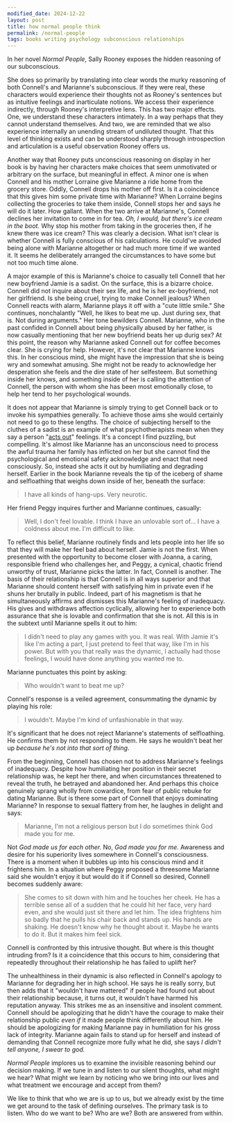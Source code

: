 ```yaml
---
modified_date: 2024-12-22
layout: post
title: how normal people think
permalink: /normal-people
tags: books writing psychology subconscious relationships
---
```


In her novel _Normal People_, Sally Rooney exposes the hidden reasoning of our subconscious.
<!--more-->
She does so primarily by translating into clear words the murky reasoning of both Connell's and Marianne's subconscious.
If they were real, these characters would experience their thoughts not as Rooney's sentences but as intuitive feelings and inarticulate notions.
We access their experience indirectly, through Rooney's interpretive lens.
This has two major effects.
One, we understand these characters intimately.
In a way perhaps that they cannot understand themselves.
And two, we are reminded that we also experience internally an unending stream of undiluted thought.
That this level of thinking exists and can be understood sharply through introspection and articulation is a useful observation Rooney offers us.

Another way that Rooney puts unconscious reasoning on display in her book is by having her characters make choices that seem unmotivated or arbitrary on the surface, but meaningful in effect.
A minor one is when Connell and his mother Lorraine give Marianne a ride home from the grocery store.
Oddly, Connell drops his mother off first.
Is it a coincidence that this gives him some private time with Marianne?
When Lorraine begins collecting the groceries to take them inside, Connell stops her and says he will do it later.
How gallant.
When the two arrive at Marianne's, Connell declines her invitation to come in for tea.
_Oh, I would, but there's ice cream in the boot._
Why stop his mother from taking in the groceries then, if he knew there was ice cream?
This was clearly a decision.
What isn't clear is whether Connell is fully conscious of his calculations.
He could've avoided being alone with Marianne altogether or had much more time if we wanted it.
It seems he deliberately arranged the circumstances to have some but not too much time alone.

A major example of this is Marianne's choice to casually tell Connell that her new boyfriend Jamie is a sadist.
On the surface, this is a bizarre choice.
Connell did not inquire about their sex life, and he is her ex-boyfriend, not her girlfriend.
Is she being cruel, trying to make Connell jealous?
When Connell reacts with alarm, Marianne plays it off with a "cute little smile."
She continues, nonchalantly "Well, he likes to beat me up. Just during sex, that is. Not during arguments."
Her tone bewilders Connell.
Marianne, who in the past confided in Connell about being physically abused by her father, is now casually mentioning that her new boyfriend beats her up durig sex?
At this point, the reason why Marianne asked Connell out for coffee becomes clear.
She is crying for help.
However, it's not clear that Marianne knows this.
In her conscious mind, she might have the impression that she is being wry and somewhat amusing.
She might not be ready to acknowledge her desperation she feels and the dire state of her selfesteem.
But something inside her knows, and something inside of her is calling the attention of Connell, the person with whom she has been most emotionally close, to help her tend to her psychological wounds.

It does not appear that Marianne is simply trying to get Connell back or to invoke his sympathies generally.
To achieve those aims she would certainly not need to go to these lengths.
The choice of subjecting herself to the cluthes of a sadist is an example of what psychotherapists mean when they say a person "[acts out](https://en.wikipedia.org/wiki/Repetition_compulsion)" feelings.
It's a concept I find puzzling, but compelling.
It's almost like Marianne has an unconscious need to process the awful trauma her family has inflicted on her but she cannot find the psychological and emotional safety acknowledge and enact that need consciously.
So, instead she acts it out by humiliating and degrading herself.
Earlier in the book Marianne reveals the tip of the iceberg of shame and selfloathing that weighs down inside of her, beneath the surface:

> I have all kinds of hang-ups. Very neurotic.

Her friend Peggy inquires further and Marianne continues, casually:

> Well, I don't feel lovable. I think I have an unlovable sort of... I have a coldness about me. I'm difficult to like.

To reflect this belief, Marianne routinely finds and lets people into her life so that they will make her feel bad about herself.
Jamie is not the first.
When presented with the opportunity to become closer with Joanna, a caring, responsible friend who challenges her, and Peggy, a cynical, chaotic friend unworthy of trust,  Marianne picks the latter.
In fact, Connell is another.
The basis of their relationship is that Connell is in all ways superior and that Marianne should content herself with satisfying him in private even if he shuns her brutally in public.
Indeed, part of his magnetism is that he simultaneously affirms and dismisses this Marianne's feeling of inadequacy.
His gives and withdraws affection cyclically, allowing her to experience both assurance that she is lovable and confirmation that she is not.
All this is in the subtext until Marianne spells it out to him:

> I didn't need to play any games with you. It was real. With Jamie it's like I'm acting a part, I just pretend to feel that way, like I'm in his power. But with you that really was the dynamic, I actually had those feelings, I would have done anything you wanted me to.

Marianne punctuates this point by asking:

> Who wouldn't want to beat me up?

Connell's response is a veiled agreement, consummating the dynamic by playing his role:

> I wouldn't. Maybe I'm kind of unfashionable in that way.

It's significant that he does not reject Marianne's statements of selfloathing.
He confirms them by not responding to them.
He says he wouldn't beat her up _because he's not into that sort of thing_.

From the beginning, Connell has chosen not to address Marianne's feelings of inadequacy.
Despite how humiliating her position in their secret relationship was, he kept her there, and when circumstances threatened to reveal the truth, he betrayed and abandoned her.
And perhaps this choice genuinely sprang wholly from cowardice, from fear of public rebuke for dating Marianne.
But is there some part of Connell that enjoys dominating Marianne?
In response to sexual flattery from her, he laughes in delight and says:

> Marianne, I'm not a religious person but I do sometimes think God made you for me.

Not _God made us for each other._
No, _God made you for me._
Awareness and desire for his superiority lives somewhere in Connell's consciousness.
There is a moment when it bubbles up into his conscious mind and it frightens him.
In a situation where Peggy proposed a threesome Marianne said she wouldn't enjoy it but would do it if Connell so desired, Connell becomes suddenly aware:

> She comes to sit down with him and he touches her cheek. He has a terrible sense all of a sudden that he could hit her face, very hard even, and she would just sit there and let him. The idea frightens him so badly that he pulls his chair back and stands up. His hands are shaking. He doesn't know why he thought about it. Maybe he wants to do it. But it makes him feel sick.

Connell is confronted by this intrusive thought.
But where is this thought intruding from?
Is it a coincidence that this occurs to him, considering that repeatedly throughout their relationship he has failed to uplift her?

The unhealthiness in their dynamic is also reflected in Connell's apology to Marianne for degrading her in high school.
He says he is really sorry, but then adds that it "wouldn't have mattered" if people had found out about their relationship because, it turns out, it wouldn't have harmed his reputation anyway.
This strikes me as an insensitive and insolent comment.
Connell should be apologizing that he didn't have the courage to make their relationship public _even if_ it made people think differently about him.
He should be apologizing for making Marianne pay in humiliation for his gross lack of integrity.
Marianne again fails to stand up for herself and instead of demanding that Connell recognize more fully what he did, she says _I didn't tell anyone, I swear to god._

_Normal People_ implores us to examine the invisible reasoning behind our decision making.
If we tune in and listen to our silent thoughts, what might we hear?
What might we learn by noticing who we bring into our lives and what treatment we encourage and accept from them?

We like to think that who we are is up to us, but we already exist by the time we get around to the task of defining ourselves.
The primary task is to listen.
Who do we want to be?
Who are we?
Both are answered from within.
